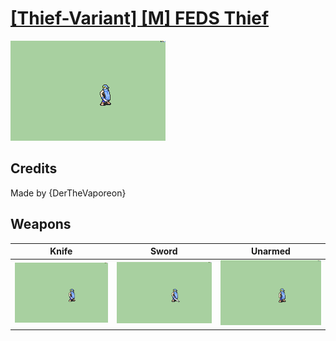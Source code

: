 # [\[Thief-Variant\] \[M\] FEDS Thief](./%5BThief-Variant%5D%20%5BM%5D%20FEDS%20Thief)

<img src="./1.%20Knife/Knife_000.png" alt="[Thief-Variant] [M] FEDS Thief standing" />

## Credits

Made by {DerTheVaporeon}

## Weapons


|Knife |Sword |Unarmed |
|  :---: | :---: | :---: |
| <img alt="Knife animation" src="./1.%20Knife/Knife.gif" /> | <img alt="Sword animation" src="./1.%20Sword/Sword.gif" /> | <img alt="Unarmed animation" src="./8.%20Unarmed/Unarmed.gif" /> |
